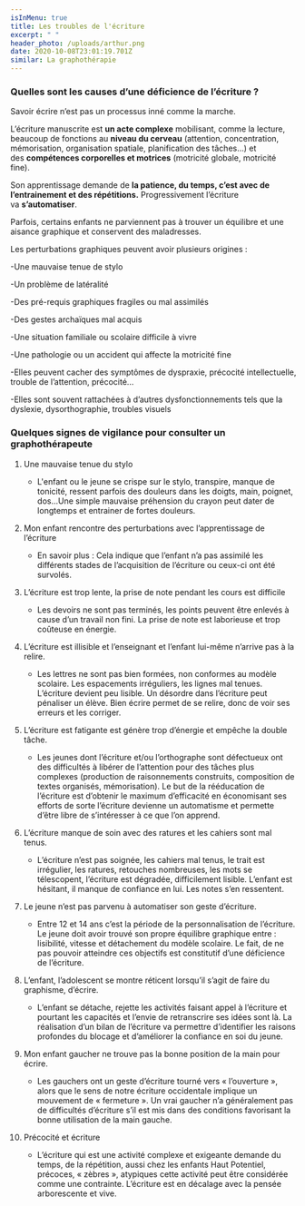 ```yaml
---
isInMenu: true
title: Les troubles de l'écriture
excerpt: " "
header_photo: /uploads/arthur.png
date: 2020-10-08T23:01:19.701Z
similar: La graphothérapie
---
```

### **Quelles sont les causes d’une déficience de l’écriture ?**

Savoir écrire n’est pas un processus inné comme la marche.

L’écriture manuscrite est **un acte complexe** mobilisant, comme la lecture, beaucoup de fonctions au **niveau du cerveau** (attention, concentration, mémorisation, organisation spatiale, planification des tâches…) et des **compétences corporelles et motrices** (motricité globale, motricité fine).

Son apprentissage demande de **la patience, du temps, c’est avec de l’entrainement et des répétitions.** Progressivement l’écriture va **s’automatiser**.

Parfois, certains enfants ne parviennent pas à trouver un équilibre et une aisance graphique et conservent des maladresses.

Les perturbations graphiques peuvent avoir plusieurs origines :

\-Une mauvaise tenue de stylo

\-Un problème de latéralité

\-Des pré-requis graphiques fragiles ou mal assimilés

\-Des gestes archaïques mal acquis

\-Une situation familiale ou scolaire difficile à vivre

\-Une pathologie ou un accident qui affecte la motricité fine

\-Elles peuvent cacher des symptômes de dyspraxie, précocité intellectuelle, trouble de l’attention, précocité…

\-Elles sont souvent rattachées à d’autres dysfonctionnements tels que la dyslexie, dysorthographie, troubles visuels



### **Quelques signes de vigilance pour consulter un graphothérapeute**

1. Une mauvaise tenue du stylo

   * L'enfant ou le jeune se crispe sur le stylo, transpire, manque de tonicité, ressent parfois des douleurs dans les doigts, main, poignet, dos...Une simple mauvaise préhension du crayon peut dater de longtemps et entrainer de fortes douleurs.
2. Mon enfant rencontre des perturbations avec l’apprentissage de l’écriture

   * En savoir plus : Cela indique que l’enfant n’a pas assimilé les différents stades de l’acquisition de l’écriture ou ceux-ci ont été survolés.
3. L’écriture est trop lente, la prise de note pendant les cours est difficile

   * Les devoirs ne sont pas terminés, les points peuvent être enlevés à cause d’un travail non fini. La prise de note est laborieuse et trop coûteuse en énergie.
4. L’écriture est illisible et l’enseignant et l’enfant lui-même n’arrive pas à la relire.

   * Les lettres ne sont pas bien formées, non conformes au modèle scolaire. Les espacements irréguliers, les lignes mal tenues. L’écriture devient peu lisible. Un désordre dans l’écriture peut pénaliser un élève. Bien écrire permet de se relire, donc de voir ses erreurs et les corriger.
5. L’écriture est fatigante est génère trop d’énergie et empêche la double tâche.

   * Les jeunes dont l’écriture et/ou l’orthographe sont défectueux ont des difficultés à libérer de l’attention pour des tâches plus complexes (production de raisonnements construits, composition de textes organisés, mémorisation). Le but de la rééducation de l’écriture est d’obtenir le maximum d’efficacité en économisant ses efforts de sorte l’écriture devienne un automatisme et permette d’être libre de s’intéresser à ce que l’on apprend.
6. L’écriture manque de soin avec des ratures et les cahiers sont mal tenus.

   * L’écriture n’est pas soignée, les cahiers mal tenus, le trait est irrégulier, les ratures, retouches nombreuses, les mots se télescopent, l’écriture est dégradée, difficilement lisible. L’enfant est hésitant, il manque de confiance en lui. Les notes s’en ressentent.
7. Le jeune n’est pas parvenu à automatiser son geste d’écriture.

   * Entre 12 et 14 ans c’est la période de la personnalisation de l’écriture. Le jeune doit avoir trouvé son propre équilibre graphique entre : lisibilité, vitesse et détachement du modèle scolaire. Le fait, de ne pas pouvoir atteindre ces objectifs est constitutif d’une déficience de l’écriture.
8. L’enfant, l’adolescent se montre réticent lorsqu’il s’agit de faire du graphisme, d’écrire.

   * L’enfant se détache, rejette les activités faisant appel à l’écriture et pourtant les capacités et l’envie de retranscrire ses idées sont là. La réalisation d’un bilan de l’écriture va permettre d’identifier les raisons profondes du blocage et d’améliorer la confiance en soi du jeune.
9. Mon enfant gaucher ne trouve pas la bonne position de la main pour écrire.

   * Les gauchers ont un geste d’écriture tourné vers « l’ouverture », alors que le sens de notre écriture occidentale implique un mouvement de « fermeture ». Un vrai gaucher n’a généralement pas de difficultés d’écriture s’il est mis dans des conditions favorisant la bonne utilisation de la main gauche.
10. Précocité et écriture

    * L’écriture qui est une activité complexe et exigeante demande du temps, de la répétition, aussi chez les enfants Haut Potentiel, précoces, « zèbres », atypiques cette activité peut être considérée comme une contrainte. L’écriture est en décalage avec la pensée arborescente et vive.